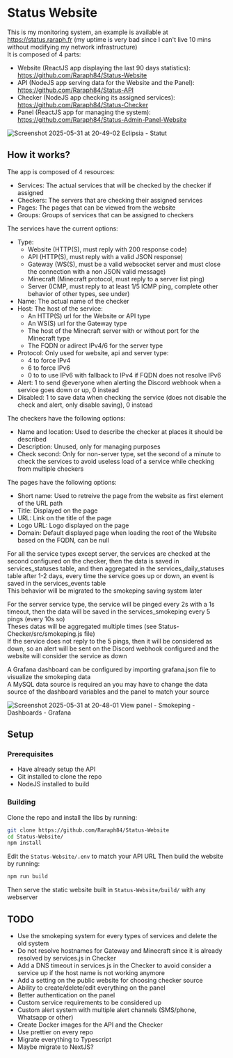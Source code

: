 # Status Website

This is my monitoring system, an example is available at https://status.raraph.fr (my uptime is very bad since I can't live 10 mins without modifying my network infrastructure)  
It is composed of 4 parts:

- Website (ReactJS app displaying the last 90 days statistics): https://github.com/Raraph84/Status-Website
- API (NodeJS app serving data for the Website and the Panel): https://github.com/Raraph84/Status-API
- Checker (NodeJS app checking its assigned services): https://github.com/Raraph84/Status-Checker
- Panel (ReactJS app for managing the system): https://github.com/Raraph84/Status-Admin-Panel-Website

![Screenshot 2025-05-31 at 20-49-02 Eclipsia - Statut](https://github.com/user-attachments/assets/39db14d7-1910-46bb-8d60-0f72cff66822)

## How it works?

The app is composed of 4 resources:

- Services: The actual services that will be checked by the checker if assigned
- Checkers: The servers that are checking their assigned services
- Pages: The pages that can be viewed from the website
- Groups: Groups of services that can be assigned to checkers

The services have the current options:

- Type:
  - Website (HTTP(S), must reply with 200 response code)
  - API (HTTP(S), must reply with a valid JSON response)
  - Gateway (WS(S), must be a valid websocket server and must close the connection with a non JSON valid message)
  - Minecraft (Minecraft protocol, must reply to a server list ping)
  - Server (ICMP, must reply to at least 1/5 ICMP ping, complete other behavior of other types, see under)
- Name: The actual name of the checker
- Host: The host of the service:
  - An HTTP(S) url for the Website or API type
  - An WS(S) url for the Gateway type
  - The host of the Minecraft server with or without port for the Minecraft type
  - The FQDN or adirect IPv4/6 for the server type
- Protocol: Only used for website, api and server type:
  - 4 to force IPv4
  - 6 to force IPv6
  - 0 to to use IPv6 with fallback to IPv4 if FQDN does not resolve IPv6
- Alert: 1 to send @everyone when alerting the Discord webhook when a service goes down or up, 0 instead
- Disabled: 1 to save data when checking the service (does not disable the check and alert, only disable saving), 0 instead

The checkers have the following options:

- Name and location: Used to describe the checker at places it should be described
- Description: Unused, only for managing purposes
- Check second: Only for non-server type, set the second of a minute to check the services to avoid useless load of a service while checking from multiple checkers

The pages have the following options:

- Short name: Used to retreive the page from the website as first element of the URL path
- Title: Displayed on the page
- URL: Link on the title of the page
- Logo URL: Logo displayed on the page
- Domain: Default displayed page when loading the root of the Website based on the FQDN, can be null

For all the service types except server, the services are checked at the second configured on the checker, then the data is saved in services_statuses table, and then aggregated in the services_daily_statuses table after 1-2 days, every time the service goes up or down, an event is saved in the services_events table  
This behavior will be migrated to the smokeping saving system later

For the server service type, the service will be pinged every 2s with a 1s timeout, then the data will be saved in the services_smokeping every 5 pings (every 10s so)  
Theses datas will be aggregated multiple times (see Status-Checker/src/smokeping.js file)  
If the service does not reply to the 5 pings, then it will be considered as down, so an alert will be sent on the Discord webhook configured and the website will consider the service as down

A Grafana dashboard can be configured by importing grafana.json file to visualize the smokeping data  
A MySQL data source is required an you may have to change the data source of the dashboard variables and the panel to match your source

![Screenshot 2025-05-31 at 20-48-01 View panel - Smokeping - Dashboards - Grafana](https://github.com/user-attachments/assets/823b99f6-efbc-42cd-a374-1198ba051e4a)

## Setup

### Prerequisites

- Have already setup the API
- Git installed to clone the repo
- NodeJS installed to build

### Building

Clone the repo and install the libs by running:

```bash
git clone https://github.com/Raraph84/Status-Website
cd Status-Website/
npm install
```

Edit the `Status-Website/.env` to match your API URL
Then build the website by running:

```bash
npm run build
```

Then serve the static website built in `Status-Website/build/` with any webserver

## TODO

- Use the smokeping system for every types of services and delete the old system
- Do not resolve hostnames for Gateway and Minecraft since it is already resolved by services.js in Checker
- Add a DNS timeout in services.js in the Checker to avoid consider a service up if the host name is not working anymore
- Add a setting on the public website for choosing checker source
- Ability to create/delete/edit everything on the panel
- Better authentication on the panel
- Custom service requirements to be considered up
- Custom alert system with multiple alert channels (SMS/phone, Whatsapp or other)
- Create Docker images for the API and the Checker
- Use prettier on every repo
- Migrate everything to Typescript
- Maybe migrate to NextJS?
